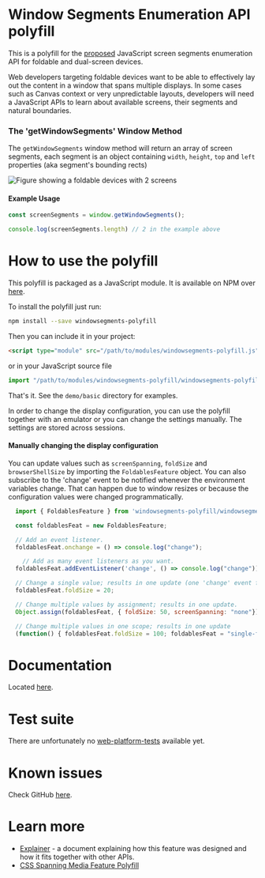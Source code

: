 Window Segments Enumeration API polyfill
===

This is a polyfill for the [proposed](https://github.com/MicrosoftEdge/MSEdgeExplainers/blob/master/Foldables/explainer.md) JavaScript screen segments enumeration API for foldable and dual-screen devices.

Web developers targeting foldable devices want to be able to effectively lay out the content in a window that spans multiple displays. In some cases such as Canvas context or very unpredictable layouts, developers will need a JavaScript APIs to learn about available screens, their segments and natural boundaries.

### The 'getWindowSegments' Window Method

The `getWindowSegments` window method will return an array of screen segments, each segment is an object containing `width`, `height`, `top` and `left` properties (aka segment's bounding rects)

![Figure showing a foldable devices with 2 screens](https://raw.githubusercontent.com/foldable-devices/windowsegments-polyfill/master/images/screens.png)

#### Example Usage

```js
const screenSegments = window.getWindowSegments();

console.log(screenSegments.length) // 2 in the example above

```

How to use the polyfill
===

This polyfill is packaged as a JavaScript module. It is available on NPM over [here](https://www.npmjs.com/package/windowsegments-polyfill).

To install the polyfill just run:

```bash
npm install --save windowsegments-polyfill
```

Then you can include it in your project:

```html
<script type="module" src="/path/to/modules/windowsegments-polyfill.js"></script>
```

or in your JavaScript source file

```js
import "/path/to/modules/windowsegments-polyfill/windowsegments-polyfill.js";
```

That's it. See the `demo/basic` directory for examples.

In order to change the display configuration, you can use the polyfill together with an emulator or you can change the settings manually. The settings are stored across sessions.

#### Manually changing the display configuration

You can update values such as `screenSpanning`, `foldSize` and `browserShellSize` by importing the `FoldablesFeature` object. You can also subscribe to the 'change' event to be notified whenever the environment variables change. That can happen due to window resizes or because the configuration values were changed programmatically.

```js
  import { FoldablesFeature } from 'windowsegments-polyfill/windowsegments-polyfill.js';

  const foldablesFeat = new FoldablesFeature;

  // Add an event listener.
  foldablesFeat.onchange = () => console.log("change");

    // Add as many event listeners as you want.
  foldablesFeat.addEventListener('change', () => console.log("change"));

  // Change a single value; results in one update (one 'change' event firing).
  foldablesFeat.foldSize = 20;

  // Change multiple values by assignment; results in one update.
  Object.assign(foldablesFeat, { foldSize: 50, screenSpanning: "none"});

  // Change multiple values in one scope; results in one update
  (function() { foldablesFeat.foldSize = 100; foldablesFeat = "single-fold-horizontal" })();
```

Documentation
===
Located [here](https://foldable-devices.github.io/windowsegments-polyfill/docs/global.html).

Test suite
===

There are unfortunately no [web-platform-tests](https://github.com/w3c/web-platform-tests/) available yet.

Known issues
===

Check GitHub [here](https://github.com/foldable-devices/windowsegments-polyfill/issues).

Learn more
===

- [Explainer](https://github.com/MicrosoftEdge/MSEdgeExplainers/blob/master/Foldables/explainer.md) - a document explaining how this feature was designed and how it fits together with other APIs.
- [CSS Spanning Media Feature Polyfill](https://github.com/foldable-devices/spanning-css-polyfill)